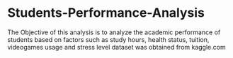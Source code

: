 # Students-Performance-Analysis
The Objective of this analysis is to analyze the academic performance of students based on factors such as study hours, health status, tuition, videogames usage and stress level dataset was obtained from kaggle.com 
